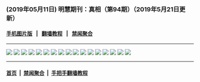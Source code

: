 ### (2019年05月11日) 明慧期刊：真相（第94期）（2019年5月21日更新）

#### [手机图片版](../zhenxiang-mobile/94.md) &nbsp;&nbsp;|&nbsp;&nbsp; [翻墙教程](https://github.com/gfw-breaker/guides/) &nbsp;&nbsp;|&nbsp;&nbsp; [禁闻聚合](https://github.com/gfw-breaker/banned-news/)
---

<img src="http://qikan.minghui.org/mhqkpage/qikanimage/2019/05/11/zx94-dl-read-online1.png"/> 

<img src="http://qikan.minghui.org/mhqkpage/qikanimage/2019/05/11/zx94-dl-read-online2.png"/> 

<img src="http://qikan.minghui.org/mhqkpage/qikanimage/2019/05/11/zx94-dl-read-online3.png"/> 

<img src="http://qikan.minghui.org/mhqkpage/qikanimage/2019/05/11/zx94-dl-read-online4.png"/> 

<img src="http://qikan.minghui.org/mhqkpage/qikanimage/2019/05/11/zx94-dl-read-online5.png"/> 

<img src="http://qikan.minghui.org/mhqkpage/qikanimage/2019/05/11/zx94-dl-read-online6.png"/> 

<img src="http://qikan.minghui.org/mhqkpage/qikanimage/2019/05/11/zx94-dl-read-online7.png"/> 

<img src="http://qikan.minghui.org/mhqkpage/qikanimage/2019/05/11/zx94-dl-read-online8.png"/> 

<img src="http://qikan.minghui.org/mhqkpage/qikanimage/2019/05/11/zx94-dl-read-online9.png"/> 

<img src="http://qikan.minghui.org/mhqkpage/qikanimage/2019/05/11/zx94-dl-read-online10.png"/> 

<img src="http://qikan.minghui.org/mhqkpage/qikanimage/2019/05/11/zx94-dl-read-online11.png"/> 

<img src="http://qikan.minghui.org/mhqkpage/qikanimage/2019/05/11/zx94-dl-read-online12.png"/> 

<img src="http://qikan.minghui.org/mhqkpage/qikanimage/2019/05/11/zx94-dl-read-online13.png"/> 

<img src="http://qikan.minghui.org/mhqkpage/qikanimage/2019/05/11/zx94-dl-read-online14.png"/> 

<img src="http://qikan.minghui.org/mhqkpage/qikanimage/2019/05/11/zx94-dl-read-online15.png"/> 

<img src="http://qikan.minghui.org/mhqkpage/qikanimage/2019/05/11/zx94-dl-read-online16.png"/> 

<img src="http://qikan.minghui.org/mhqkpage/qikanimage/2019/05/11/zx94-dl-read-online17.png"/> 



---

#### [首页](../../../..) &nbsp;|&nbsp; [禁闻聚合](https://github.com/gfw-breaker/banned-news) &nbsp;|&nbsp; [手把手翻墙教程](https://github.com/gfw-breaker/guides) 
